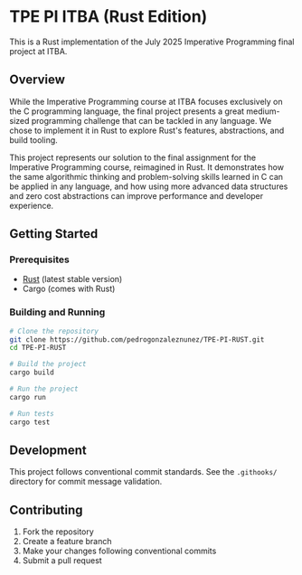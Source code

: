 # TPE PI ITBA (Rust Edition)

This is a Rust implementation of the July 2025 Imperative Programming final project at ITBA.

## Overview

While the Imperative Programming course at ITBA focuses exclusively on the C programming language, the final project presents a great medium-sized programming challenge that can be tackled in any language. We chose to implement it in Rust to explore Rust's features, abstractions, and build tooling.

This project represents our solution to the final assignment for the Imperative Programming course, reimagined in Rust. It demonstrates how the same algorithmic thinking and problem-solving skills learned in C can be applied in any language, and how using more advanced data structures and zero cost abstractions can improve performance and developer experience.

## Getting Started

### Prerequisites

- [Rust](https://rustup.rs/) (latest stable version)
- Cargo (comes with Rust)

### Building and Running

```bash
# Clone the repository
git clone https://github.com/pedrogonzaleznunez/TPE-PI-RUST.git
cd TPE-PI-RUST

# Build the project
cargo build

# Run the project
cargo run

# Run tests
cargo test
```

## Development

This project follows conventional commit standards. See the `.githooks/` directory for commit message validation.

## Contributing

1. Fork the repository
2. Create a feature branch
3. Make your changes following conventional commits
4. Submit a pull request
